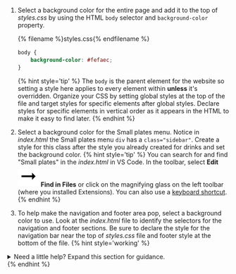 1. Select a background color for the entire page and add it to the top of _styles.css_ by using the HTML `body` selector and `background-color` property. 

   {% filename %}styles.css{% endfilename %}
    ```css
    body {
        background-color: #fefaec;
    }
    ```
    {% hint style='tip' %}
The `body` is the parent element for the website so setting a style here applies to every element within **unless** it's overridden. Organize your CSS by setting global styles at the top of the file and target styles for specific elements after global styles. Declare styles for specific elements in vertical order as it appears in the HTML to make it easy to find later.
    {% endhint %}

1. Select a background color for the Small plates menu. Notice in _index.html_ the Small plates menu `div` has a `class="sidebar"`. Create a style for this class after the style you already created for drinks and set the background color. 
   {% hint style='tip' %}
You can search for and find "Small plates" in the _index.html_ in VS Code. In the toolbar, select **Edit** ![](../images/arrow-right.svg) **Find in Files** or click on the magnifying glass on the left toolbar (where you installed Extensions). You can also use a [keyboard shortcut](../references/).
    {% endhint %}
1. To help make the navigation and footer area pop, select a background color to use. Look at the _index.html_ file to identify the selectors for the navigation and footer sections. Be sure to declare the style for the navigation bar near the top of _styles.css_ file and footer style at the bottom of the file.
   {% hint style='working' %}
<details>
<summary>
Need a little help? Expand this section for guidance. 
</summary>
Declare a style for <code>nav</code> after the style for <code>body</code> and add <code>background-color: #cb6f10;</code>. Declare a style for <code>footer</code> at the end of the file and add <code>background-color: #cb6f10;</code>.
</details>
   {% endhint %}

